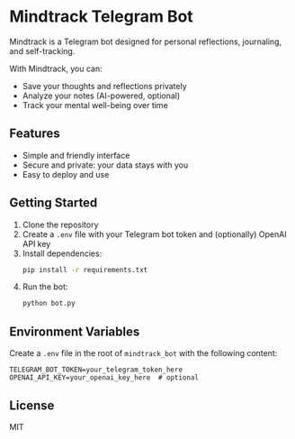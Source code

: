 # Mindtrack Telegram Bot

Mindtrack is a Telegram bot designed for personal reflections, journaling, and self-tracking.

With Mindtrack, you can:
- Save your thoughts and reflections privately
- Analyze your notes (AI-powered, optional)
- Track your mental well-being over time

## Features
- Simple and friendly interface
- Secure and private: your data stays with you
- Easy to deploy and use

## Getting Started
1. Clone the repository
2. Create a `.env` file with your Telegram bot token and (optionally) OpenAI API key
3. Install dependencies:
   ```bash
   pip install -r requirements.txt
   ```
4. Run the bot:
   ```bash
   python bot.py
   ```

## Environment Variables
Create a `.env` file in the root of `mindtrack_bot` with the following content:
```
TELEGRAM_BOT_TOKEN=your_telegram_token_here
OPENAI_API_KEY=your_openai_key_here  # optional
```

## License
MIT
